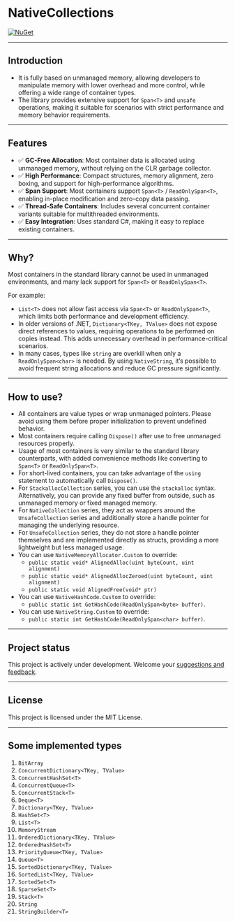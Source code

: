 # NativeCollections

[![NuGet](https://img.shields.io/nuget/v/NativeCollections.svg?style=flat-square)](https://www.nuget.org/packages/NativeCollections/)

---

## Introduction

- It is fully based on unmanaged memory, allowing developers to manipulate memory with lower overhead and more control, while offering a wide range of container types.
- The library provides extensive support for `Span<T>` and `unsafe` operations, making it suitable for scenarios with strict performance and memory behavior requirements.

---

## Features

- ✅ **GC-Free Allocation**: Most container data is allocated using unmanaged memory, without relying on the CLR garbage collector.
- ✅ **High Performance**: Compact structures, memory alignment, zero boxing, and support for high-performance algorithms.
- ✅ **Span Support**: Most containers support `Span<T>` / `ReadOnlySpan<T>`, enabling in-place modification and zero-copy data passing.
- ✅ **Thread-Safe Containers**: Includes several concurrent container variants suitable for multithreaded environments.
- ✅ **Easy Integration**: Uses standard C#, making it easy to replace existing containers.

---

## Why?

Most containers in the standard library cannot be used in unmanaged environments, and many lack support for `Span<T>` or `ReadOnlySpan<T>`.

For example:

- `List<T>` does not allow fast access via `Span<T>` or `ReadOnlySpan<T>`, which limits both performance and development efficiency.
- In older versions of .NET, `Dictionary<TKey, TValue>` does not expose direct references to values, requiring operations to be performed on copies instead. This adds unnecessary overhead in performance-critical scenarios.
- In many cases, types like `string` are overkill when only a `ReadOnlySpan<char>` is needed. By using `NativeString`, it’s possible to avoid frequent string allocations and reduce GC pressure significantly.

---

## How to use?

- All containers are value types or wrap unmanaged pointers. Please avoid using them before proper initialization to prevent undefined behavior.
- Most containers require calling `Dispose()` after use to free unmanaged resources properly.
- Usage of most containers is very similar to the standard library counterparts, with added convenience methods like converting to `Span<T>` or `ReadOnlySpan<T>`.
- For short-lived containers, you can take advantage of the `using` statement to automatically call `Dispose()`.
- For `StackallocCollection` series, you can use the `stackalloc` syntax. Alternatively, you can provide any fixed buffer from outside, such as unmanaged memory or fixed managed memory.
- For `NativeCollection` series, they act as wrappers around the `UnsafeCollection` series and additionally store a handle pointer for managing the underlying resource.
- For `UnsafeCollection` series, they do not store a handle pointer themselves and are implemented directly as structs, providing a more lightweight but less managed usage.
- You can use `NativeMemoryAllocator.Custom` to override:
  - `public static void* AlignedAlloc(uint byteCount, uint alignment)`
  - `public static void* AlignedAllocZeroed(uint byteCount, uint alignment)`
  - `public static void AlignedFree(void* ptr)`
- You can use `NativeHashCode.Custom` to override:
  - `public static int GetHashCode(ReadOnlySpan<byte> buffer)`.
- You can use `NativeString.Custom` to override:
  - `public static int GetHashCode(ReadOnlySpan<char> buffer)`.

---

## Project status

This project is actively under development. Welcome your [suggestions and feedback](https://github.com/Molth/NativeCollections/issues).

---

## License

This project is licensed under the MIT License.

---

## Some implemented types

1. `BitArray`
2. `ConcurrentDictionary<TKey, TValue>`
3. `ConcurrentHashSet<T>`
4. `ConcurrentQueue<T>`
5. `ConcurrentStack<T>`
6. `Deque<T>`
7. `Dictionary<TKey, TValue>`
8. `HashSet<T>`
9. `List<T>`
10. `MemoryStream`
11. `OrderedDictionary<TKey, TValue>`
12. `OrderedHashSet<T>`
13. `PriorityQueue<TKey, TValue>`
14. `Queue<T>`
15. `SortedDictionary<TKey, TValue>`
16. `SortedList<TKey, TValue>`
17. `SortedSet<T>`
18. `SparseSet<T>`
19. `Stack<T>`
20. `String`
21. `StringBuilder<T>`
